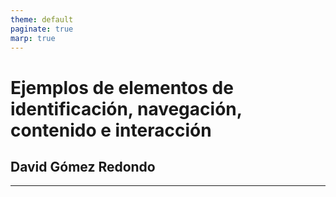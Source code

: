 ```yaml
---
theme: default
paginate: true
marp: true
---
```


# Ejemplos de elementos de identificación, navegación, contenido e interacción

## David Gómez Redondo

---


